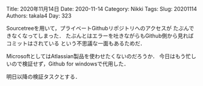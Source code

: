 ﻿Title: 2020年11月14日
Date: 2020-11-14
Category: Nikki
Tags: 
Slug: 20201114
Authors: takala4
Day: 323



Sourcetreeを用いて，プライベートGithubリポジトリへのアクセスが
たぶんできなくなってしまった．
たぶんとはエラーを吐きながらもGithub側から見ればコミットはされている
という不思議な一面もあるためだ．



MicrosoftとしてはAtlassian製品を使わせたくないのだろうか．
今日はもう忙しいので検証せず，Github for windowsで代用した．


明日以降の検証タスクとする．